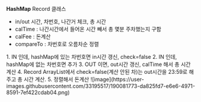 **HashMap**
Record 클래스</br>
<ul>
  <li>in/out 시간, 차번호, 나간거 체크, 총 시간</li>
  <li>calTime : 나간시간에서 들어온 시간 빼서 총 몇분 주차했는지 구함</li>
  <li>calFee : 돈계산</li>
  <li>compareTo : 차번호로 오름차순 정렬</li>
</ul>
1. IN 인데, hashMap에 있는 차번호면 in시간 갱신, check=false
2. IN 인데, hashMap에 없는 차번호면 추가 
3. OUT 이면, out시간 갱신, calTime 해서 총 시간 계산
4. Record ArrayList에서 check=false(계산 안된 차)는 out시간을 23:59로 해주고 총 시간 계산.
5. 정렬해서 돈계산
![image](https://user-images.githubusercontent.com/33195517/190081773-da825fd7-e6e6-4971-8591-7ef422cdab04.png)
